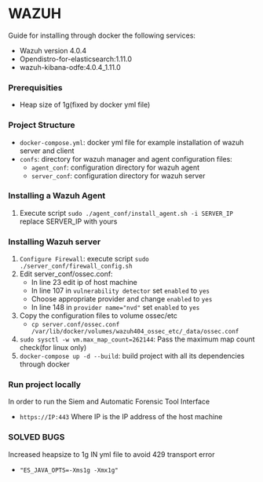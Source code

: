 # WAZUH
Guide for installing through docker the following services:
+ Wazuh version 4.0.4 
+ Opendistro-for-elasticsearch:1.11.0 
+ wazuh-kibana-odfe:4.0.4_1.11.0

### Prerequisities
+ Heap size of 1g(fixed by docker yml file)

### Project Structure
+ `docker-compose.yml`: docker yml file for example installation of wazuh server and client
+ `confs`: directory for wazuh manager and agent configuration files:
  + `agent_conf`: configuration directory for wazuh agent
  + `server_conf`: configuration directory for wazuh server

### Installing a Wazuh Agent
1. Execute script `sudo ./agent_conf/install_agent.sh -i SERVER_IP` replace SERVER_IP with yours

### Installing Wazuh server
1. `Configure Firewall`: execute script `sudo ./server_conf/firewall_config.sh`
2.  Edit server_conf/ossec.conf:
    + In line 23 edit ip of host machine
    + In line 107 in `vulnerability detector` set `enabled` to `yes`
    + Choose appropriate provider and change `enabled` to `yes`
    + In line 148 in `provider name="nvd"` set `enabled` to `yes`
4. Copy the configuration files to volume ossec/etc
    + `cp server.conf/ossec.conf /var/lib/docker/volumes/wazuh404_ossec_etc/_data/ossec.conf`
5.  `sudo sysctl -w vm.max_map_count=262144`: Pass the maximum map count check(for linux only)
6.  `docker-compose up -d --build`: build project with all its dependencies through docker

### Run project locally
In order to run the Siem and Automatic Forensic Tool Interface 
+ `https://IP:443`
Where IP is the IP address of the host machine

### SOLVED BUGS
Increased heapsize to 1g IN yml file to avoid 429 transport error
+  `"ES_JAVA_OPTS=-Xms1g -Xmx1g"`